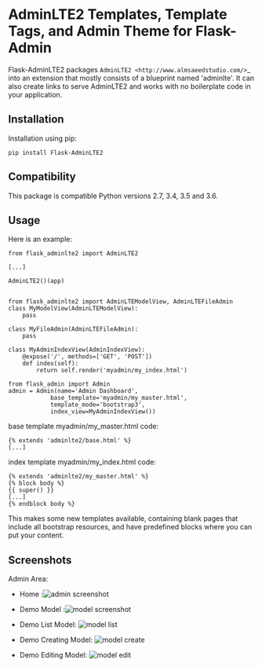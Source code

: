 AdminLTE2 Templates, Template Tags, and Admin Theme for Flask-Admin
=============================================================

Flask-AdminLTE2 packages `AdminLTE2
<http://www.almsaeedstudio.com/>`_ into an extension that mostly consists
of a blueprint named 'adminlte'. It can also create links to serve AdminLTE2 and works with no boilerplate code in your application.

Installation
------------

Installation using pip:

    pip install Flask-AdminLTE2

Compatibility
-------------

This package is compatible Python versions 2.7, 3.4, 3.5 and 3.6.

Usage
-----
Here is an example:

    from flask_adminlte2 import AdminLTE2
    
    [...]
    
    AdminLTE2()(app)


    from flask_adminlte2 import AdminLTEModelView, AdminLTEFileAdmin
    class MyModelView(AdminLTEModelView):
        pass

    class MyFileAdmin(AdminLTEFileAdmin):
        pass

    class MyAdminIndexView(AdminIndexView):
        @expose('/', methods=['GET', 'POST'])
        def index(self):
            return self.render('myadmin/my_index.html')

    from flask_admin import Admin
    admin = Admin(name='Admin Dashboard',
                base_template='myadmin/my_master.html',
                template_mode='bootstrap3',
                index_view=MyAdminIndexView())


base template myadmin/my_master.html code:

    {% extends 'adminlte2/base.html' %}
    [...]

index template myadmin/my_index.html code:

    {% extends 'adminlte2/my_master.html' %}
    {% block body %}
    {{ super() }}
    [...]
    {% endblock body %}


This makes some new templates available, containing blank pages that include all
bootstrap resources, and have predefined blocks where you can put your content.

Screenshots
-----------
Admin Area:
    
* Home :![admin screenshot](https://raw.githubusercontent.com/shijl0925/Flask-AdminLTE2/master/screenshots/home.png)

* Demo Model :![model screenshot](https://raw.githubusercontent.com/shijl0925/Flask-AdminLTE2/master/screenshots/demo-home.png)

* Demo List Model: ![model list](https://raw.githubusercontent.com/shijl0925/Flask-AdminLTE2/master/screenshots/demo-list.png)

* Demo Creating Model: ![model create](https://raw.githubusercontent.com/shijl0925/Flask-AdminLTE2/master/screenshots/demo-create.png)

* Demo Editing Model: ![model edit](https://raw.githubusercontent.com/shijl0925/Flask-AdminLTE2/master/screenshots/demo-edit.png)
